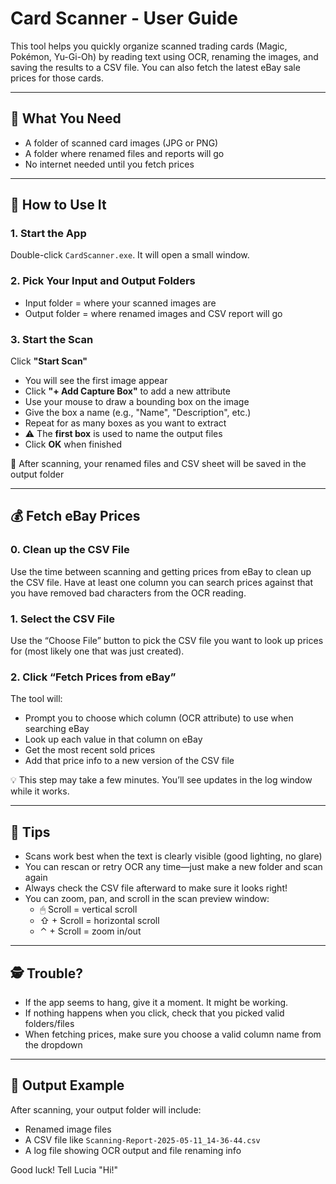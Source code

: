 # Card Scanner - User Guide

This tool helps you quickly organize scanned trading cards (Magic, Pokémon, Yu-Gi-Oh) by reading text using OCR, renaming the images, and saving the results to a CSV file. You can also fetch the latest eBay sale prices for those cards.

- - -

## 🧰 What You Need

* A folder of scanned card images (JPG or PNG)
* A folder where renamed files and reports will go
* No internet needed until you fetch prices

- - -

## 🚀 How to Use It

### 1. **Start the App**

Double-click `CardScanner.exe`. It will open a small window.

### 2. **Pick Your Input and Output Folders**

* Input folder = where your scanned images are
* Output folder = where renamed images and CSV report will go

### 3. **Start the Scan**

Click **"Start Scan"**

* You will see the first image appear
* Click **"+ Add Capture Box"** to add a new attribute
* Use your mouse to draw a bounding box on the image
* Give the box a name (e.g., "Name", "Description", etc.)
* Repeat for as many boxes as you want to extract
* ⚠️ The **first box** is used to name the output files
* Click **OK** when finished

📝 After scanning, your renamed files and CSV sheet will be saved in the output folder

- - -

## 💰 Fetch eBay Prices

### 0. **Clean up the CSV File**

Use the time between scanning and getting prices from eBay to clean up the CSV file. Have at least one column you can search prices against that you have removed bad characters from the OCR reading.

### 1. **Select the CSV File**

Use the “Choose File” button to pick the CSV file you want to look up prices for (most likely one that was just created).

### 2. **Click “Fetch Prices from eBay”**

The tool will:

* Prompt you to choose which column (OCR attribute) to use when searching eBay
* Look up each value in that column on eBay
* Get the most recent sold prices
* Add that price info to a new version of the CSV file

💡 This step may take a few minutes. You’ll see updates in the log window while it works.

- - -

## 🧼 Tips

* Scans work best when the text is clearly visible (good lighting, no glare)
* You can rescan or retry OCR any time—just make a new folder and scan again
* Always check the CSV file afterward to make sure it looks right!
* You can zoom, pan, and scroll in the scan preview window:
    * 🖱 Scroll = vertical scroll
    * ⇧ + Scroll = horizontal scroll
    * ⌃ + Scroll = zoom in/out

- - -

## 🕵️ Trouble?

* If the app seems to hang, give it a moment. It might be working.
* If nothing happens when you click, check that you picked valid folders/files
* When fetching prices, make sure you choose a valid column name from the dropdown

- - -

## 📁 Output Example

After scanning, your output folder will include:

* Renamed image files
* A CSV file like `Scanning-Report-2025-05-11_14-36-44.csv`
* A log file showing OCR output and file renaming info

Good luck! Tell Lucia "Hi!"